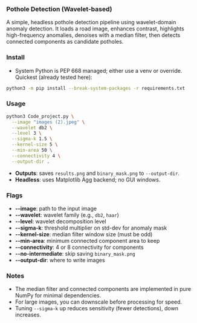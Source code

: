 ### Pothole Detection (Wavelet-based)

A simple, headless pothole detection pipeline using wavelet-domain anomaly detection. It loads a road image, enhances contrast, highlights high-frequency anomalies, denoises with a median filter, then detects connected components as candidate potholes.

### Install

- System Python is PEP 668 managed; either use a venv or override. Quickest (already tested here):
```bash
python3 -m pip install --break-system-packages -r requirements.txt
```

### Usage

```bash
python3 Code_project.py \
  --image "images (2).jpeg" \
  --wavelet db2 \
  --level 3 \
  --sigma-k 1.5 \
  --kernel-size 5 \
  --min-area 50 \
  --connectivity 4 \
  --output-dir .
```

- **Outputs**: saves `results.png` and `binary_mask.png` to `--output-dir`.
- **Headless**: uses Matplotlib Agg backend; no GUI windows.

### Flags

- **--image**: path to the input image
- **--wavelet**: wavelet family (e.g., `db2`, `haar`)
- **--level**: wavelet decomposition level
- **--sigma-k**: threshold multiplier on std-dev for anomaly mask
- **--kernel-size**: median filter window size (must be odd)
- **--min-area**: minimum connected component area to keep
- **--connectivity**: 4 or 8 connectivity for components
- **--no-intermediate**: skip saving `binary_mask.png`
- **--output-dir**: where to write images

### Notes

- The median filter and connected components are implemented in pure NumPy for minimal dependencies.
- For large images, you can downscale before processing for speed.
- Tuning `--sigma-k` up reduces sensitivity (fewer detections), down increases.